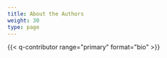 ```yaml
---
title: About the Authors
weight: 30
type: page
---
```


{{< q-contributor range="primary" format="bio" >}}
